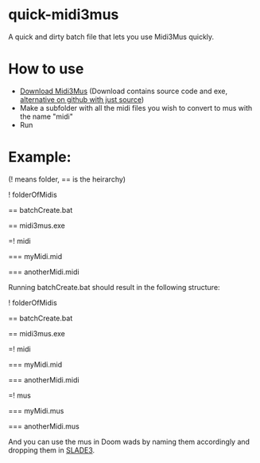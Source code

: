 # quick-midi3mus
A quick and dirty batch file that lets you use Midi3Mus quickly.

# How to use
- [Download Midi3Mus](http://www.mediafire.com/?5lifrcfcgp339oz) (Download contains source code and exe, [alternative on github with just source](https://github.com/samboy/ObHack/tree/master/midi3mus))
- Make a subfolder with all the midi files you wish to convert to mus with the name "midi"
- Run

# Example:
(! means folder, == is the heirarchy)

! folderOfMidis

== batchCreate.bat

== midi3mus.exe

=! midi

=== myMidi.mid

=== anotherMidi.midi

Running batchCreate.bat should result in the following structure:

! folderOfMidis

== batchCreate.bat

== midi3mus.exe

=! midi

=== myMidi.mid

=== anotherMidi.midi

=! mus

=== myMidi.mus

=== anotherMidi.mus

And you can use the mus in Doom wads by naming them accordingly and dropping them in [SLADE3](https://github.com/sirjuddington/SLADE).

